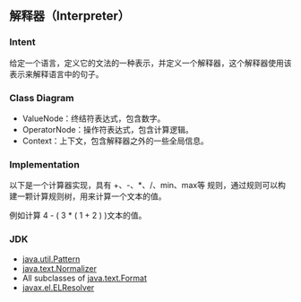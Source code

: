## 解释器（Interpreter）

### Intent

给定一个语言，定义它的文法的一种表示，并定义一个解释器，这个解释器使用该表示来解释语言中的句子。

### Class Diagram

- ValueNode：终结符表达式，包含数字。
- OperatorNode：操作符表达式，包含计算逻辑。
- Context：上下文，包含解释器之外的一些全局信息。

### Implementation

以下是一个计算器实现，具有 +、-、*、/、min、max等 规则，通过规则可以构建一颗计算规则树，用来计算一个文本的值。

例如计算 4 - ( 3 * ( 1 + 2 ) )文本的值。

### JDK

- [java.util.Pattern](http://docs.oracle.com/javase/8/docs/api/java/util/regex/Pattern.html)
- [java.text.Normalizer](http://docs.oracle.com/javase/8/docs/api/java/text/Normalizer.html)
- All subclasses of [java.text.Format](http://docs.oracle.com/javase/8/docs/api/java/text/Format.html)
- [javax.el.ELResolver](http://docs.oracle.com/javaee/7/api/javax/el/ELResolver.html)